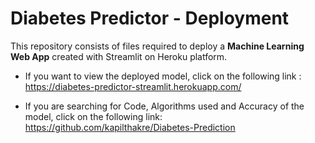 # Diabetes Predictor - Deployment
This repository consists of files required to deploy a **Machine Learning Web App** created with Streamlit on Heroku platform.

* If you want to view the deployed model, click on the following link : https://diabetes-predictor-streamlit.herokuapp.com/

* If you are searching for Code, Algorithms used and Accuracy of the model, click on the following link: https://github.com/kapilthakre/Diabetes-Prediction
